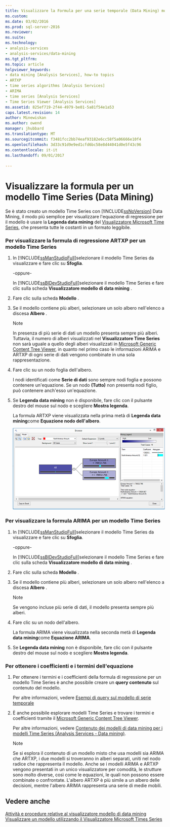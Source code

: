 ```yaml
---
title: Visualizzare la Formula per una serie temporale (Data Mining) modello | Documenti Microsoft
ms.custom: 
ms.date: 03/02/2016
ms.prod: sql-server-2016
ms.reviewer: 
ms.suite: 
ms.technology:
- analysis-services
- analysis-services/data-mining
ms.tgt_pltfrm: 
ms.topic: article
helpviewer_keywords:
- data mining [Analysis Services], how-to topics
- ARTXP
- time series algorithms [Analysis Services]
- ARIMA
- time series [Analysis Services]
- Time Series Viewer [Analysis Services]
ms.assetid: 825ef719-2f44-4979-be01-5a81f54e1a53
caps.latest.revision: 14
author: Minewiskan
ms.author: owend
manager: jhubbard
ms.translationtype: MT
ms.sourcegitcommit: f3481fcc2bb74eaf93182e6cc58f5a06666e10f4
ms.openlocfilehash: 3d33c91d9e9ed1cfd6bc58e8d44041d0e5f43c96
ms.contentlocale: it-it
ms.lasthandoff: 09/01/2017

---
```

# <a name="view-the-formula-for-a-time-series-model-data-mining"></a>Visualizzare la formula per un modello Time Series (Data Mining)
  Se è stato creato un modello Time Series con [!INCLUDE[ssNoVersion](../../includes/ssnoversion-md.md)] Data Mining, il modo più semplice per visualizzare l'equazione di regressione per il modello è usare la **Legenda data mining** del [Visualizzatore Microsoft Time Series](../../analysis-services/data-mining/browse-a-model-using-the-microsoft-time-series-viewer.md), che presenta tutte le costanti in un formato leggibile.  
  
### <a name="to-view-the-artxp-regression-formula-for-a-time-series-model"></a>Per visualizzare la formula di regressione ARTXP per un modello Time Series  
  
1.  In [!INCLUDE[ssManStudioFull](../../includes/ssmanstudiofull-md.md)]selezionare il modello Time Series da visualizzare e fare clic su **Sfoglia**.  
  
     -oppure-  
  
     In [!INCLUDE[ssBIDevStudioFull](../../includes/ssbidevstudiofull-md.md)]selezionare il modello Time Series e fare clic sulla scheda **Visualizzatore modello di data mining** .  
  
2.  Fare clic sulla scheda **Modello** .  
  
3.  Se il modello contiene più alberi, selezionare un solo albero nell'elenco a discesa **Albero** .  
  
    > [!NOTE]  
    >  In presenza di più serie di dati un modello presenta sempre più alberi. Tuttavia, il numero di alberi visualizzati nel **Visualizzatore Time Series** non sarà uguale a quello degli alberi visualizzati in [Microsoft Generic Content Tree Viewer](http://msdn.microsoft.com/library/751b4393-f6fd-48c1-bcef-bdca589ce34c), in quanto nel primo caso le informazioni ARIMA e ARTXP di ogni serie di dati vengono combinate in una sola rappresentazione.  
  
4.  Fare clic su un nodo foglia dell'albero.  
  
     I nodi identificati come **Serie di dati** sono sempre nodi foglia e possono contenere un'equazione. Se un nodo **(Tutto)** non presenta nodi figlio, può contenere anch'esso un'equazione.  
  
5.  Se **Legenda data mining** non è disponibile, fare clic con il pulsante destro del mouse sul nodo e scegliere **Mostra legenda**.  
  
     La formula ARTXP viene visualizzata nella prima metà di **Legenda data mining**come **Equazione nodo dell'albero**.  
  
     ![visualizzazione della formula time series nella legenda](../../analysis-services/data-mining/media/ssdm-timeserieslegend.png "visualizzazione della formula time series nella legenda")  
  
### <a name="to-view-the-arima-formula-for-a-time-series-model"></a>Per visualizzare la formula ARIMA per un modello Time Series  
  
1.  In [!INCLUDE[ssManStudioFull](../../includes/ssmanstudiofull-md.md)]selezionare il modello Time Series da visualizzare e fare clic su **Sfoglia**.  
  
     -oppure-  
  
     In [!INCLUDE[ssBIDevStudioFull](../../includes/ssbidevstudiofull-md.md)]selezionare il modello Time Series e fare clic sulla scheda **Visualizzatore modello di data mining** .  
  
2.  Fare clic sulla scheda **Modello** .  
  
3.  Se il modello contiene più alberi, selezionare un solo albero nell'elenco a discesa **Albero** .  
  
    > [!NOTE]  
    >  Se vengono incluse più serie di dati, il modello presenta sempre più alberi.  
  
4.  Fare clic su un nodo dell'albero.  
  
     La formula ARIMA viene visualizzata nella seconda metà di **Legenda data mining**come **Equazione ARIMA**.  
  
5.  Se **Legenda data mining** non è disponibile, fare clic con il pulsante destro del mouse sul nodo e scegliere **Mostra legenda**.  
  
### <a name="to-get-the-coefficients-and-terms-for-the-equation"></a>Per ottenere i coefficienti e i termini dell'equazione  
  
1.  Per ottenere i termini e i coefficienti della formula di regressione per un modello Time Series è anche possibile creare un **query contenuto** sul contenuto del modello.  
  
     Per altre informazioni, vedere [Esempi di query sul modello di serie temporale](../../analysis-services/data-mining/time-series-model-query-examples.md)  
  
2.  È anche possibile esplorare modelli Time Series e trovare i termini e coefficienti tramite il [Microsoft Generic Content Tree Viewer](http://msdn.microsoft.com/library/751b4393-f6fd-48c1-bcef-bdca589ce34c).  
  
     Per altre informazioni, vedere [Contenuto dei modelli di data mining per i modelli Time Series &#40;Analysis Services - Data mining&#41;](../../analysis-services/data-mining/mining-model-content-for-time-series-models-analysis-services-data-mining.md).  
  
    > [!NOTE]  
    >  Se si esplora il contenuto di un modello misto che usa modelli sia ARIMA che ARTXP, i due modelli si troveranno in alberi separati, uniti nel nodo radice che rappresenta il modello. Anche se i modelli ARIMA e ARTXP vengono presentati in un unico visualizzatore per comodità, le strutture sono molto diverse, così come le equazioni, le quali non possono essere combinate o confrontate. L'albero ARTXP è più simile a un albero delle decisioni, mentre l'albero ARIMA rappresenta una serie di medie mobili.  
  
## <a name="see-also"></a>Vedere anche  
 [Attività e procedure relative al visualizzatore modello di data mining](../../analysis-services/data-mining/mining-model-viewer-tasks-and-how-tos.md)   
 [Visualizzare un modello utilizzando il Visualizzatore Microsoft Times Series](../../analysis-services/data-mining/browse-a-model-using-the-microsoft-time-series-viewer.md)  
  
  

